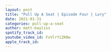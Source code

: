 ```yaml
---
layout: post
title: "Pull Up A Seat | Episode Four | Lory"
date: 2021-01-31
categories: pull-up-a-seat
author: matt-bayliss
spotify_track_id: 
youtube_video_id: FvVlrYiZK0w
apple_track_id: 
---
```

